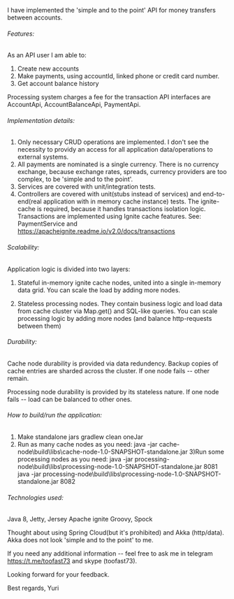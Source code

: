 I have implemented the 'simple and to the point' API for money transfers between accounts.

###### Features:
As an API user I am able to:
1) Create new accounts
2) Make payments, using accountId, linked phone or credit card number.
3) Get account balance history 

Processing system charges a fee for the transaction
API interfaces are AccountApi, AccountBalanceApi, PaymentApi.

###### Implementation details:
1) Only necessary CRUD operations are implemented. I don't see the necessity to providy an access for all application data/operations to external systems.
2) All payments are nominated is a single currency. There is no currency exchange, because exchange rates, spreads, currency providers are too complex, to be 'simple and to the point'.
3) Services are covered with unit/integration tests. 
4) Controllers are covered with unit(stubs instead of services) and end-to-end(real application with in memory cache instance) tests. The ignite-cache is required, because it handles transactions isolation logic.
 Transactions are implemented using Ignite cache features. See: PaymentService and https://apacheignite.readme.io/v2.0/docs/transactions

###### Scalability:
Application logic is divided into two layers:
1) Stateful in-memory ignite cache nodes, united into a single in-memory data grid. 
You can scale the load by adding more nodes.

2) Stateless processing nodes. 
They contain business logic and load data from cache cluster via Map.get() and SQL-like queries.
You can scale processing logic by adding more nodes (and balance http-requests between them)

###### Durability:
Cache node durability is provided via data redundency. 
Backup copies of cache entries are sharded across the cluster. 
If one node fails -- other remain.

Processing node durability is provided by its stateless nature. 
If one node fails -- load can be balanced to other ones. 


###### How to build/run the application:
1) Make standalone jars
gradlew clean oneJar
2) Run as many cache nodes as you need:
java -jar cache-node\build\libs\cache-node-1.0-SNAPSHOT-standalone.jar
3)Run some processing nodes as you need:
java -jar processing-node\build\libs\processing-node-1.0-SNAPSHOT-standalone.jar 8081
java -jar processing-node\build\libs\processing-node-1.0-SNAPSHOT-standalone.jar 8082


###### Technologies used:
Java 8,
Jetty, Jersey
Apache ignite
Groovy, Spock

Thought about using Spring Cloud(but it's prohibited) and Akka (http/data). Akka does not look 'simple and to the point' to me.

If you need any additional information -- feel free to ask me in telegram https://t.me/toofast73 and skype (toofast73).

Looking forward for your feedback.

Best regards,
Yuri
